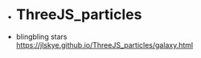 - # ThreeJS_particles
+ blingbling stars<br>
    https://jlskye.github.io/ThreeJS_particles/galaxy.html<br>
